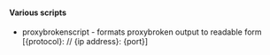 #### Various scripts
* proxybrokenscript - formats proxybroken output to readable form [{protocol}: // {ip address}: {port}]